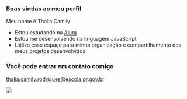 ### Boas vindas ao meu perfil

Meu nome é Thalia Camily

- Estou estudando na [Alura](https://www.alura.com.br)
- Estou me desenvolvendo na linguagem JavaScript
- Utilizo esse espaço para minha organização e compartilhamento dos meus projetos desenvolvidos

### Você pode entrar em contato comigo

thalia.camily.rodrigues@escola.pr.gov.br



![](https://media.tenor.com/FRU2yGmIf1YAAAAd/seriously.gif)
